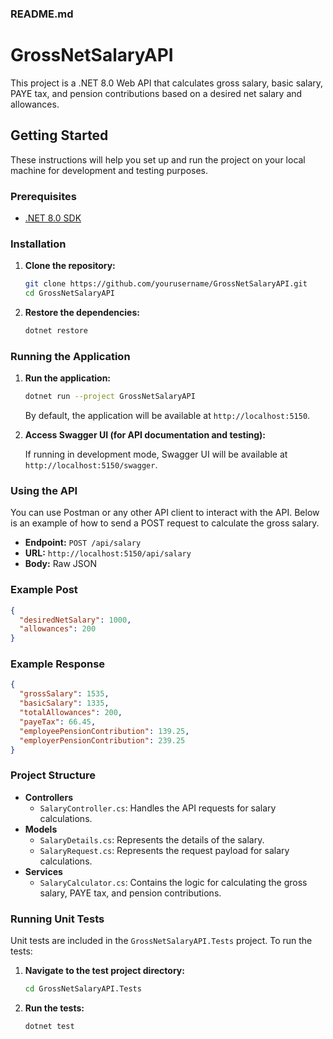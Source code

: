 ### README.md


# GrossNetSalaryAPI

This project is a .NET 8.0 Web API that calculates gross salary, basic salary, PAYE tax, and pension contributions based on a desired net salary and allowances.

## Getting Started

These instructions will help you set up and run the project on your local machine for development and testing purposes.

### Prerequisites

- [.NET 8.0 SDK](https://dotnet.microsoft.com/download/dotnet/8.0)

### Installation

1. **Clone the repository:**

   ```bash
   git clone https://github.com/yourusername/GrossNetSalaryAPI.git
   cd GrossNetSalaryAPI
   ```

2. **Restore the dependencies:**

   ```bash
   dotnet restore
   ```

### Running the Application

1. **Run the application:**

   ```bash
   dotnet run --project GrossNetSalaryAPI
   ```

   By default, the application will be available at `http://localhost:5150`.

2. **Access Swagger UI (for API documentation and testing):**

   If running in development mode, Swagger UI will be available at `http://localhost:5150/swagger`.

### Using the API

You can use Postman or any other API client to interact with the API. Below is an example of how to send a POST request to calculate the gross salary.

- **Endpoint:** `POST /api/salary`
- **URL:** `http://localhost:5150/api/salary`
- **Body:** Raw JSON

### Example Post

```json
{
  "desiredNetSalary": 1000,
  "allowances": 200
}
```

### Example Response

```json
{
  "grossSalary": 1535,
  "basicSalary": 1335,
  "totalAllowances": 200,
  "payeTax": 66.45,
  "employeePensionContribution": 139.25,
  "employerPensionContribution": 239.25
}
```

### Project Structure

- **Controllers**
  - `SalaryController.cs`: Handles the API requests for salary calculations.
- **Models**
  - `SalaryDetails.cs`: Represents the details of the salary.
  - `SalaryRequest.cs`: Represents the request payload for salary calculations.
- **Services**
  - `SalaryCalculator.cs`: Contains the logic for calculating the gross salary, PAYE tax, and pension contributions.

### Running Unit Tests

Unit tests are included in the `GrossNetSalaryAPI.Tests` project. To run the tests:

1. **Navigate to the test project directory:**

   ```bash
   cd GrossNetSalaryAPI.Tests
   ```

2. **Run the tests:**

   ```bash
   dotnet test
   ```
